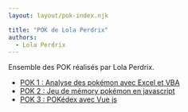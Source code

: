 ```yaml
---
layout: layout/pok-index.njk

title: "POK de Lola Perdrix"
authors:
  - Lola Perdrix
---
```


Ensemble des POK réalisés par Lola Perdrix.

- [POK 1 : Analyse des pokémon avec Excel et VBA](./temps-1)
- [POK 2 : Jeu de mémory pokémon en javascript](./temps-2)
- [POK 3 : POKédex avec Vue js](./temps-3)
